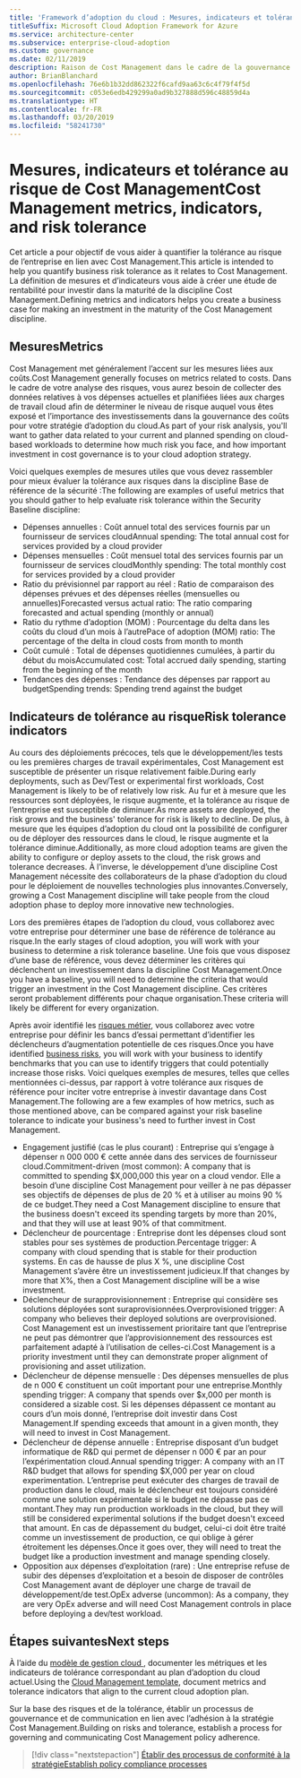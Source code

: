 ```yaml
---
title: 'Framework d’adoption du cloud : Mesures, indicateurs et tolérance au risque de Cost Management'
titleSuffix: Microsoft Cloud Adoption Framework for Azure
ms.service: architecture-center
ms.subservice: enterprise-cloud-adoption
ms.custom: governance
ms.date: 02/11/2019
description: Raison de Cost Management dans le cadre de la gouvernance du cloud
author: BrianBlanchard
ms.openlocfilehash: 76e6b1b32dd862322f6cafd9aa63c6c4f79f4f5d
ms.sourcegitcommit: c053e6edb429299a0ad9b327888d596c48859d4a
ms.translationtype: HT
ms.contentlocale: fr-FR
ms.lasthandoff: 03/20/2019
ms.locfileid: "58241730"
---
```

# <a name="cost-management-metrics-indicators-and-risk-tolerance"></a><span data-ttu-id="39573-103">Mesures, indicateurs et tolérance au risque de Cost Management</span><span class="sxs-lookup"><span data-stu-id="39573-103">Cost Management metrics, indicators, and risk tolerance</span></span>

<span data-ttu-id="39573-104">Cet article a pour objectif de vous aider à quantifier la tolérance au risque de l’entreprise en lien avec Cost Management.</span><span class="sxs-lookup"><span data-stu-id="39573-104">This article is intended to help you quantify business risk tolerance as it relates to Cost Management.</span></span> <span data-ttu-id="39573-105">La définition de mesures et d’indicateurs vous aide à créer une étude de rentabilité pour investir dans la maturité de la discipline Cost Management.</span><span class="sxs-lookup"><span data-stu-id="39573-105">Defining metrics and indicators helps you create a business case for making an investment in the maturity of the Cost Management discipline.</span></span>

## <a name="metrics"></a><span data-ttu-id="39573-106">Mesures</span><span class="sxs-lookup"><span data-stu-id="39573-106">Metrics</span></span>

<span data-ttu-id="39573-107">Cost Management met généralement l’accent sur les mesures liées aux coûts.</span><span class="sxs-lookup"><span data-stu-id="39573-107">Cost Management generally focuses on metrics related to costs.</span></span> <span data-ttu-id="39573-108">Dans le cadre de votre analyse des risques, vous aurez besoin de collecter des données relatives à vos dépenses actuelles et planifiées liées aux charges de travail cloud afin de déterminer le niveau de risque auquel vous êtes exposé et l’importance des investissements dans la gouvernance des coûts pour votre stratégie d’adoption du cloud.</span><span class="sxs-lookup"><span data-stu-id="39573-108">As part of your risk analysis, you'll want to gather data related to your current and planned spending on cloud-based workloads to determine how much risk you face, and how important investment in cost governance is to your cloud adoption strategy.</span></span>

<span data-ttu-id="39573-109">Voici quelques exemples de mesures utiles que vous devez rassembler pour mieux évaluer la tolérance aux risques dans la discipline Base de référence de la sécurité :</span><span class="sxs-lookup"><span data-stu-id="39573-109">The following are examples of useful metrics that you should gather to help evaluate risk tolerance within the Security Baseline discipline:</span></span>

- <span data-ttu-id="39573-110">Dépenses annuelles : Coût annuel total des services fournis par un fournisseur de services cloud</span><span class="sxs-lookup"><span data-stu-id="39573-110">Annual spending: The total annual cost for services provided by a cloud provider</span></span>
- <span data-ttu-id="39573-111">Dépenses mensuelles : Coût mensuel total des services fournis par un fournisseur de services cloud</span><span class="sxs-lookup"><span data-stu-id="39573-111">Monthly spending: The total monthly cost for services provided by a cloud provider</span></span>
- <span data-ttu-id="39573-112">Ratio du prévisionnel par rapport au réel : Ratio de comparaison des dépenses prévues et des dépenses réelles (mensuelles ou annuelles)</span><span class="sxs-lookup"><span data-stu-id="39573-112">Forecasted versus actual ratio: The ratio comparing forecasted and actual spending (monthly or annual)</span></span>
- <span data-ttu-id="39573-113">Ratio du rythme d’adoption (MOM) : Pourcentage du delta dans les coûts du cloud d’un mois à l’autre</span><span class="sxs-lookup"><span data-stu-id="39573-113">Pace of adoption (MOM) ratio: The percentage of the delta in cloud costs from month to month</span></span>
- <span data-ttu-id="39573-114">Coût cumulé : Total de dépenses quotidiennes cumulées, à partir du début du mois</span><span class="sxs-lookup"><span data-stu-id="39573-114">Accumulated cost: Total accrued daily spending, starting from the beginning of the month</span></span>
- <span data-ttu-id="39573-115">Tendances des dépenses : Tendance des dépenses par rapport au budget</span><span class="sxs-lookup"><span data-stu-id="39573-115">Spending trends: Spending trend against the budget</span></span>

## <a name="risk-tolerance-indicators"></a><span data-ttu-id="39573-116">Indicateurs de tolérance au risque</span><span class="sxs-lookup"><span data-stu-id="39573-116">Risk tolerance indicators</span></span>

<span data-ttu-id="39573-117">Au cours des déploiements précoces, tels que le développement/les tests ou les premières charges de travail expérimentales, Cost Management est susceptible de présenter un risque relativement faible.</span><span class="sxs-lookup"><span data-stu-id="39573-117">During early deployments, such as Dev/Test or experimental first workloads, Cost Management is likely to be of relatively low risk.</span></span> <span data-ttu-id="39573-118">Au fur et à mesure que les ressources sont déployées, le risque augmente, et la tolérance au risque de l’entreprise est susceptible de diminuer.</span><span class="sxs-lookup"><span data-stu-id="39573-118">As more assets are deployed, the risk grows and the business' tolerance for risk is likely to decline.</span></span> <span data-ttu-id="39573-119">De plus, à mesure que les équipes d’adoption du cloud ont la possibilité de configurer ou de déployer des ressources dans le cloud, le risque augmente et la tolérance diminue.</span><span class="sxs-lookup"><span data-stu-id="39573-119">Additionally, as more cloud adoption teams are given the ability to configure or deploy assets to the cloud, the risk grows and tolerance decreases.</span></span> <span data-ttu-id="39573-120">À l’inverse, le développement d’une discipline Cost Management nécessite des collaborateurs de la phase d’adoption du cloud pour le déploiement de nouvelles technologies plus innovantes.</span><span class="sxs-lookup"><span data-stu-id="39573-120">Conversely, growing a Cost Management discipline will take people from the cloud adoption phase to deploy more innovative new technologies.</span></span>

<span data-ttu-id="39573-121">Lors des premières étapes de l’adoption du cloud, vous collaborez avec votre entreprise pour déterminer une base de référence de tolérance au risque.</span><span class="sxs-lookup"><span data-stu-id="39573-121">In the early stages of cloud adoption, you will work with your business to determine a risk tolerance baseline.</span></span> <span data-ttu-id="39573-122">Une fois que vous disposez d’une base de référence, vous devez déterminer les critères qui déclenchent un investissement dans la discipline Cost Management.</span><span class="sxs-lookup"><span data-stu-id="39573-122">Once you have a baseline, you will need to determine the criteria that would trigger an investment in the Cost Management discipline.</span></span> <span data-ttu-id="39573-123">Ces critères seront probablement différents pour chaque organisation.</span><span class="sxs-lookup"><span data-stu-id="39573-123">These criteria will likely be different for every organization.</span></span>

<span data-ttu-id="39573-124">Après avoir identifié les [risques métier](./business-risks.md), vous collaborez avec votre entreprise pour définir les bancs d’essai permettant d’identifier les déclencheurs d’augmentation potentielle de ces risques.</span><span class="sxs-lookup"><span data-stu-id="39573-124">Once you have identified [business risks](./business-risks.md), you will work with your business to identify benchmarks that you can use to identify triggers that could potentially increase those risks.</span></span> <span data-ttu-id="39573-125">Voici quelques exemples de mesures, telles que celles mentionnées ci-dessus, par rapport à votre tolérance aux risques de référence pour inciter votre entreprise à investir davantage dans Cost Management.</span><span class="sxs-lookup"><span data-stu-id="39573-125">The following are a few examples of how metrics, such as those mentioned above, can be compared against your risk baseline tolerance to indicate your business's need to further invest in Cost Management.</span></span>

- <span data-ttu-id="39573-126">Engagement justifié (cas le plus courant) : Entreprise qui s’engage à dépenser n 000 000 € cette année dans des services de fournisseur cloud.</span><span class="sxs-lookup"><span data-stu-id="39573-126">Commitment-driven (most common): A company that is committed to spending $X,000,000 this year on a cloud vendor.</span></span> <span data-ttu-id="39573-127">Elle a besoin d’une discipline Cost Management pour veiller à ne pas dépasser ses objectifs de dépenses de plus de 20 % et à utiliser au moins 90 % de ce budget.</span><span class="sxs-lookup"><span data-stu-id="39573-127">They need a Cost Management discipline to ensure that the business doesn't exceed its spending targets by more than 20%, and that they will use at least 90% of that commitment.</span></span>
- <span data-ttu-id="39573-128">Déclencheur de pourcentage : Entreprise dont les dépenses cloud sont stables pour ses systèmes de production.</span><span class="sxs-lookup"><span data-stu-id="39573-128">Percentage trigger: A company with cloud spending that is stable for their production systems.</span></span> <span data-ttu-id="39573-129">En cas de hausse de plus X %, une discipline Cost Management s’avère être un investissement judicieux.</span><span class="sxs-lookup"><span data-stu-id="39573-129">If that changes by more that X%, then a Cost Management discipline will be a wise investment.</span></span>
- <span data-ttu-id="39573-130">Déclencheur de surapprovisionnement : Entreprise qui considère ses solutions déployées sont suraprovisionnées.</span><span class="sxs-lookup"><span data-stu-id="39573-130">Overprovisioned trigger: A company who believes their deployed solutions are overprovisioned.</span></span> <span data-ttu-id="39573-131">Cost Management est un investissement prioritaire tant que l’entreprise ne peut pas démontrer que l’approvisionnement des ressources est parfaitement adapté à l’utilisation de celles-ci.</span><span class="sxs-lookup"><span data-stu-id="39573-131">Cost Management is a priority investment until they can demonstrate proper alignment of provisioning and asset utilization.</span></span>
- <span data-ttu-id="39573-132">Déclencheur de dépense mensuelle : Des dépenses mensuelles de plus de n 000 € constituent un coût important pour une entreprise.</span><span class="sxs-lookup"><span data-stu-id="39573-132">Monthly spending trigger: A company that spends over $x,000 per month is considered a sizable cost.</span></span> <span data-ttu-id="39573-133">Si les dépenses dépassent ce montant au cours d’un mois donné, l’entreprise doit investir dans Cost Management.</span><span class="sxs-lookup"><span data-stu-id="39573-133">If spending exceeds that amount in a given month, they will need to invest in Cost Management.</span></span>
- <span data-ttu-id="39573-134">Déclencheur de dépense annuelle : Entreprise disposant d’un budget informatique de R&D qui permet de dépenser n 000 € par an pour l’expérimentation cloud.</span><span class="sxs-lookup"><span data-stu-id="39573-134">Annual spending trigger: A company with an IT R&D budget that allows for spending $X,000 per year on cloud experimentation.</span></span> <span data-ttu-id="39573-135">L’entreprise peut exécuter des charges de travail de production dans le cloud, mais le déclencheur est toujours considéré comme une solution expérimentale si le budget ne dépasse pas ce montant.</span><span class="sxs-lookup"><span data-stu-id="39573-135">They may run production workloads in the cloud, but they will still be considered experimental solutions if the budget doesn't exceed that amount.</span></span> <span data-ttu-id="39573-136">En cas de dépassement du budget, celui-ci doit être traité comme un investissement de production, ce qui oblige à gérer étroitement les dépenses.</span><span class="sxs-lookup"><span data-stu-id="39573-136">Once it goes over, they will need to treat the budget like a production investment and manage spending closely.</span></span>
- <span data-ttu-id="39573-137">Opposition aux dépenses d’exploitation (rare) : Une entreprise refuse de subir des dépenses d’exploitation et a besoin de disposer de contrôles Cost Management avant de déployer une charge de travail de développement/de test.</span><span class="sxs-lookup"><span data-stu-id="39573-137">OpEx adverse (uncommon): As a company, they are very OpEx adverse and will need Cost Management controls in place before deploying a dev/test workload.</span></span>

## <a name="next-steps"></a><span data-ttu-id="39573-138">Étapes suivantes</span><span class="sxs-lookup"><span data-stu-id="39573-138">Next steps</span></span>

<span data-ttu-id="39573-139">À l’aide du [modèle de gestion cloud ](./template.md), documenter les métriques et les indicateurs de tolérance correspondant au plan d’adoption du cloud actuel.</span><span class="sxs-lookup"><span data-stu-id="39573-139">Using the [Cloud Management template](./template.md), document metrics and tolerance indicators that align to the current cloud adoption plan.</span></span>

<span data-ttu-id="39573-140">Sur la base des risques et de la tolérance, établir un processus de gouvernance et de communication en lien avec l’adhésion à la stratégie Cost Management.</span><span class="sxs-lookup"><span data-stu-id="39573-140">Building on risks and tolerance, establish a process for governing and communicating Cost Management policy adherence.</span></span>

> [!div class="nextstepaction"]
> [<span data-ttu-id="39573-141">Établir des processus de conformité à la stratégie</span><span class="sxs-lookup"><span data-stu-id="39573-141">Establish policy compliance processes</span></span>](compliance-processes.md)
